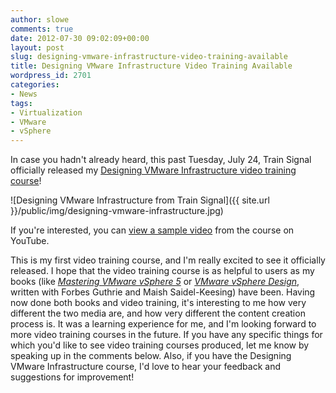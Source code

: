 ```yaml
---
author: slowe
comments: true
date: 2012-07-30 09:02:09+00:00
layout: post
slug: designing-vmware-infrastructure-video-training-available
title: Designing VMware Infrastructure Video Training Available
wordpress_id: 2701
categories:
- News
tags:
- Virtualization
- VMware
- vSphere
---
```


In case you hadn't already heard, this past Tuesday, July 24, Train Signal officially released my [Designing VMware Infrastructure video training course](http://www.trainsignal.com/Designing-VMware-Infrastructure.aspx)!

![Designing VMware Infrastructure from Train Signal]({{ site.url }}/public/img/designing-vmware-infrastructure.jpg)

If you're interested, you can [view a sample video](http://www.youtube.com/watch?v=ESF6-t3D_iQ&feature=plcp) from the course on YouTube.

This is my first video training course, and I'm really excited to see it officially released. I hope that the video training course is as helpful to users as my books (like [_Mastering VMware vSphere 5_](http://www.amazon.com/Mastering-VMware-vSphere-Scott-Lowe/dp/0470890800/ref=sr_1_1?ie=UTF8&qid=1343598584&sr=8-1&keywords=mastering+vmware+vSphere+5) or [_VMware vSphere Design_](http://www.amazon.com/VMware-vSphere-Design-Forbes-Guthrie/dp/0470922028/ref=sr_1_1?ie=UTF8&qid=1343598617&sr=8-1&keywords=vmware+vSphere+design), written with Forbes Guthrie and Maish Saidel-Keesing) have been. Having now done both books and video training, it's interesting to me how very different the two media are, and how very different the content creation process is. It was a learning experience for me, and I'm looking forward to more video training courses in the future. If you have any specific things for which you'd like to see video training courses produced, let me know by speaking up in the comments below. Also, if you have the Designing VMware Infrastructure course, I'd love to hear your feedback and suggestions for improvement!
